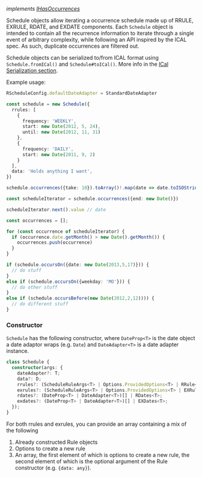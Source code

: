 _implements [IHasOccurrences](./README.md#shared-interfaces)_

Schedule objects allow iterating a occurrence schedule made up of RRULE, EXRULE, RDATE, and EXDATE components. Each `Schedule` object is intended to contain all the recurrence information to iterate through a single event of arbitrary complexity, while following an API inspired by the ICAL spec. As such, duplicate occurrences are filtered out.

Schedule objects can be serialized to/from ICAL format using `Schedule.fromICal()` and `Schedule#toICal()`. More info in the [ICal Serialization section](../serialization/ical.md).

Example usage:

```typescript
RScheduleConfig.defaultDateAdapter = StandardDateAdapter

const schedule = new Schedule({
  rrules: [
    {
      frequency: 'WEEKLY',
      start: new Date(2012, 5, 24),
      until: new Date(2012, 11, 31)
    },
    {
      frequency: 'DAILY',
      start: new Date(2011, 9, 2)
    }
  ],
  data: 'Holds anything I want',
})

schedule.occurrences({take: 10}).toArray()!.map(date => date.toISOString())

const scheduleIterator = schedule.occurrences({end: new Date()})

scheduleIterator.next().value // date

const occurrences = [];

for (const occurrence of scheduleIterator) {
  if (occurrence.date.getMonth() > new Date().getMonth()) {
    occurrences.push(occurrence)
  }
}

if (schedule.occursOn({date: new Date(2013,5,17)})) {
  // do stuff
}
else if (schedule.occursOn({weekday: 'MO'})) {
  // do other stuff
}
else if (schedule.occursBefore(new Date(2012,2,12)))) {
  // do different stuff
}
```

### Constructor

`Schedule` has the following constructor, where `DateProp<T>` is the date object a date adaptor wraps (e.g. `Date`) and `DateAdapter<T>` is a date adapter instance.

```typescript
class Schedule {
  constructor(args: {
    dateAdapter?: T;
    data?: D;
    rrules?: (ScheduleRuleArgs<T> | Options.ProvidedOptions<T> | RRule<T>)[];
    exrules?: (ScheduleRuleArgs<T> | Options.ProvidedOptions<T> | EXRule<T>)[];
    rdates?: (DateProp<T> | DateAdapter<T>)[] | RDates<T>;
    exdates?: (DateProp<T> | DateAdapter<T>)[] | EXDates<T>;
  });
}
```

For both rrules and exrules, you can provide an array containing a mix of the following

1. Already constructed Rule objects
2. Options to create a new rule
3. An array, the first element of which is options to create a new rule, the second element of which is the optional argument of the Rule constructor (e.g. `{data: any}`).

